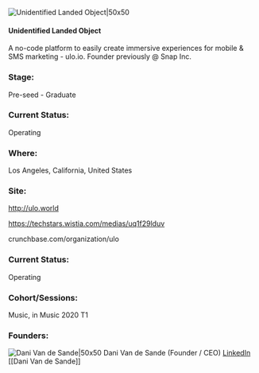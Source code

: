 

![Unidentified Landed Object|50x50](https://apimg.techstars.com/connect/images/image_files/5e97895da36c115d77000000/original/Screen_Shot_2020-04-15_at_3.23.11_PM.png)

#### Unidentified Landed Object
A no-code platform to easily create immersive experiences for mobile & SMS marketing - ulo.io. Founder previously @ Snap Inc.

### Stage: 
Pre-seed - Graduate 

### Current Status: 
Operating

### Where:
Los Angeles, California, United States

### Site:
http://ulo.world

https://techstars.wistia.com/medias/uq1f29lduv

crunchbase.com/organization/ulo

### Current Status: 
Operating

### Cohort/Sessions: 
Music, in Music 2020 T1

### Founders: 

![Dani Van de Sande|50x50](https://apimg.techstars.com/connect/images/image_files/5e97753ba36c115d59000009/original/IMGM7539-Edit_%281%29.jpg) Dani Van de Sande (Founder / CEO) [LinkedIn](https://linkedin.com/in/danivandesande) [[Dani Van de Sande]]


